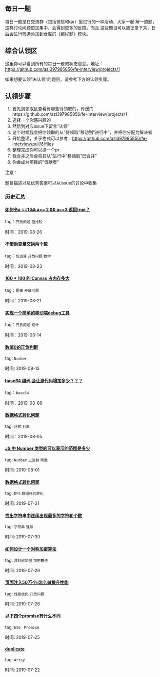 ## 每日一题
每日一题是在交流群（包括微信和qq）里进行的一种活动，大家一起
解一道题，这样讨论问题更加集中，会得到更多的反馈。而且
这些题目可以被记录下来，日后会进行筛选添加到仓库的《编程题》模块。

## 综合认领区
这里你可以看到所有的每日一题的状态信息。地址： https://github.com/azl397985856/fe-interview/projects/1

如果想要认领“未认领”的题目，请参考下方的认领步骤。

## 认领步骤

1. 首先到领取区查看有哪些待领取的，传送门https://github.com/azl397985856/fe-interview/projects/1
2. 选择一个你感兴趣的
3. 然后到对应issue下留言“认领”
4. 这个时候我会把你领取的从”待领取”移动到”进行中”，并把你分配为解决者
5. 开始整理，关于格式可以参考：https://github.com/azl397985856/fe-interview/pull/6/files
6. 整理完成你可以提一个pr
7. 我合并之后会将其从”进行中”移动到”已合并”
8. 你会成为项目的”贡献者”

注意：

题目描述以及优秀答案可以从issue的讨论中收集

### 历史汇总

#### [如何令a ==1 && a== 2 && a==3 返回true？](./2019-08-26.md)

tag：`开放问题` `值比较`

时间：2019-08-26

#### [不借助变量交换两个数](https://mp.weixin.qq.com/s/ki4Xgy0MJLe91HxxpKBFnQ)

tag：`位运算` `开放问题` `数学`

时间：2019-08-23

#### [100 * 100 的 Canvas 占内存多大](https://mp.weixin.qq.com/s/EGgsMBjGCG8l9JViYxvX3g)

tag：`图像` `开放问题`

时间：2019-08-21

#### [实现一个简单的移动端debug工具](./2019-08-14.md)

tag：`开放问题` `设计`

时间：2019-08-14

#### [数值0的正负判断](./2019-08-13.md)

tag: `Number`

时间: 2019-08-13

#### [base64 编码 会让源代码增加多少？？？](./2019-08-06.md)

tag：`base64`

时间：2019-08-06

#### [数据格式转化问题](./2019-08-05.md)

tag: `格式` `对象`

时间：2019-08-05

#### [JS 中 Number 类型的可以表示的范围是多少](./2019-08-01.md)

tag: `Number` `二进制` `精度`

时间: 2019-08-01

#### [数据格式转化问题](./2019-07-31.md)

tag: `DFS` `数据格式转化`

时间: 2019-07-31

#### [找出字符串中连续出现最多的字符和个数](./2019-07-30.md)

tag: `字符串` `连续`

时间: 2019-07-30

#### [如何设计一个对称加密算法](./2019-07-29.md)

tag: `非对称加密` `加密算法`

时间: 2019-07-29

#### [页面注入50万个li怎么做提升性能](./2019-07-26.md)

tag: `性能优化` `开放问题`

时间: 2019-07-26

#### [以下四个promise有什么不同](./2019-07-25.md)

tag: `ES6 ` `Promise`

时间: 2019-07-25

#### [duplicate](./2019-07-22.md)

tag: `Array`

时间: 2019-07-22




















